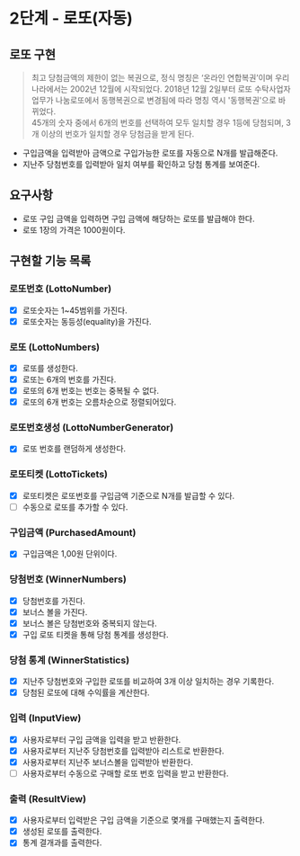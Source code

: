 # 2단계 - 로또(자동)


## 로또 구현
> 최고 당첨금액의 제한이 없는 복권으로, 정식 명칭은 ‘온라인 연합복권’이며 우리나라에서는 2002년 12월에 시작되었다.
> 2018년 12월 2일부터 로또 수탁사업자 업무가 나눔로또에서 동행복권으로 변경됨에 따라 명칭 역시 '동행복권'으로 바뀌었다.
> <br/>
> 45개의 숫자 중에서 6개의 번호를 선택하여 모두 일치할 경우 1등에 당첨되며, 3개 이상의 번호가 일치할 경우 당첨금을 받게 된다.

- 구입금액을 입력받아 금액으로 구입가능한 로또를 자동으로 N개를 발급해준다.</br>
- 지난주 당첨번호를 입력받아 일치 여부를 확인하고 당첨 통계를 보여준다.


## 요구사항
- 로또 구입 금액을 입력하면 구입 금액에 해당하는 로또를 발급해야 한다.
- 로또 1장의 가격은 1000원이다.


## 구현할 기능 목록
### 로또번호 (LottoNumber)
- [x] 로또숫자는 1~45범위를 가진다.
- [x] 로또숫자는 동등성(equality)을 가진다.

### 로또 (LottoNumbers)
- [x] 로또를 생성한다.
- [x] 로또는 6개의 번호를 가진다.
- [x] 로또의 6개 번호는 번호는 중복될 수 없다.
- [x] 로또의 6개 번호는 오름차순으로 정렬되어있다.

### 로또번호생성 (LottoNumberGenerator)
- [x] 로또 번호를 랜덤하게 생성한다.

### 로또티켓 (LottoTickets)
- [x] 로또티켓은 로또번호를 구입금액 기준으로 N개를 발급할 수 있다.
- [ ] 수동으로 로또를 추가할 수 있다.

### 구입금액 (PurchasedAmount)
- [x] 구입금액은 1,00원 단위이다.

### 당첨번호 (WinnerNumbers)
- [x] 당첨번호를 가진다.
- [x] 보너스 볼을 가진다.
- [x] 보너스 볼은 당첨번호와 중복되지 않는다.
- [x] 구입 로또 티켓을 통해 당첨 통계를 생성한다.

### 당첨 통계 (WinnerStatistics)
- [x] 지난주 당첨번호와 구입한 로또를 비교하여 3개 이상 일치하는 경우 기록한다.
- [x] 당첨된 로또에 대해 수익률을 계산한다.

### 입력 (InputView)
- [x] 사용자로부터 구입 금액을 입력을 받고 반환한다.
- [x] 사용자로부터 지난주 당첨번호를 입력받아 리스트로 반환한다.
- [x] 사용자로부터 지난주 보너스볼을 입력받아 반환한다.
- [ ] 사용자로부터 수동으로 구매할 로또 번호 입력을 받고 반환한다.

### 출력 (ResultView)
- [x] 사용자로부터 입력받은 구입 금액을 기준으로 몇개를 구매했는지 출력한다.
- [x] 생성된 로또를 출력한다.
- [x] 통계 결개과를 출력한다.